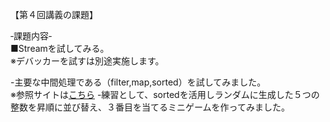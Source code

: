 【第４回講義の課題】

‐課題内容‐  
■Streamを試してみる。  
※デバッカーを試すは別途実施します。

-主要な中間処理である（filter,map,sorted）を試してみました。  
※参照サイトは[こちら](https://qiita.com/takumi-n/items/369dd3fcb9ccb8fcfa44)
-練習として、sortedを活用しランダムに生成した５つの整数を昇順に並び替え、３番目を当てるミニゲームを作ってみました。
